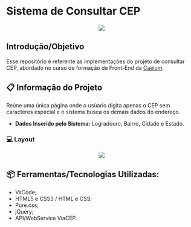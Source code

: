 # Sistema de Consultar CEP
<p align="center">
    <img src="https://user-images.githubusercontent.com/48417347/70578892-cb196800-1b8d-11ea-9d27-cc98d63fe23d.png">
</p>

## Introdução/Objetivo
Esse repositório é referente as implementações do projeto de consultar CEP, 
abordado no curso de formação de Front-End da <a href="https://www.caelum.com.br/formacao-frontend">Caelum</a>.

## 📋 Informação do Projeto
Reúne uma única página onde o usúario digita apenas o CEP sem caracteres especial e o sistema busca os demais dados do endereço.

- **Dados Inserido pelo Sistema:** Logradouro, Bairro, Cidade e Estado.

### 💻 Layout
<p align="center">
    <img src="https://github.com/TamLuzs/ConsultarCEP/blob/master/layout/home.PNG">
</p>

## 📦 Ferramentas/Tecnologias Utilizadas:
- VsCode;
- HTML5 e CSS3 / HTML e CSS;
- Pure.css;
- jQuery;
- API/WebService ViaCEP.
